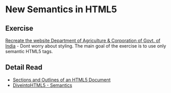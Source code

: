 # New Semantics in HTML5

## Exercise
[Recreate the website Department of Agriculture & Corporation of Govt. of India](http://agricoop.nic.in/) - Dont worry about styling. The main goal of the exercise is to use only semantic HTML5 tags.

## Detail Read

* [Sections and Outlines of an HTML5 Document](https://developer.mozilla.org/en-US/docs/Web/Guide/HTML/Sections_and_Outlines_of_an_HTML5_document)
* [DiveintoHTML5 - Semantics](http://diveintohtml5.info/semantics.html)